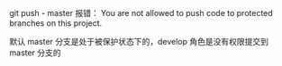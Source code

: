 git push - master 报错： You are not allowed to push code to protected branches on this project.

  默认 master 分支是处于被保护状态下的，develop 角色是没有权限提交到 master 分支的

